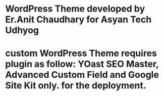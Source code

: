 #  WordPress Theme developed by  Er.Anit Chaudhary for Asyan Tech Udhyog
# custom WordPress Theme requires plugin as follow:  YOast SEO Master, Advanced Custom Field  and Google Site Kit only. for the deployment.
 
